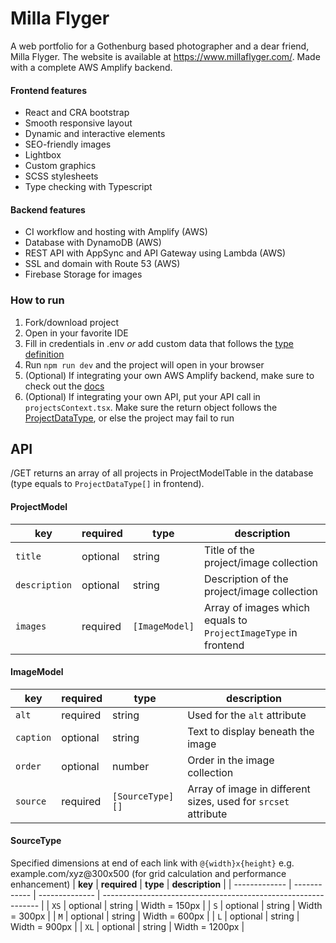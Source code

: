 # Milla Flyger
A web portfolio for a Gothenburg based photographer and a dear friend, Milla Flyger. The website is available at <https://www.millaflyger.com/>.
Made with a complete AWS Amplify backend.

#### Frontend features
- React and CRA bootstrap
- Smooth responsive layout
- Dynamic and interactive elements
- SEO-friendly images
- Lightbox
- Custom graphics
- SCSS stylesheets
- Type checking with Typescript

#### Backend features
- CI workflow and hosting with Amplify (AWS)
- Database with DynamoDB (AWS)
- REST API with AppSync and API Gateway using Lambda (AWS)
- SSL and domain with Route 53 (AWS)
- Firebase Storage for images

### How to run
1. Fork/download project
2. Open in your favorite IDE
3. Fill in credentials in .env *or* add custom data that follows the [type definition](#projectmodel)
3. Run `npm run dev` and the project will open in your browser
4. (Optional) If integrating your own AWS Amplify backend, make sure to check out the [docs](https://docs.amplify.aws/cli/teams/shared#sharing-projects-within-the-team)
5. (Optional) If integrating your own API, put your API call in `projectsContext.tsx`. Make sure the return object follows the [ProjectDataType](#api), or else the project may fail to run

## API
/GET returns an array of all projects in ProjectModelTable in the database (type equals to `ProjectDataType[]` in frontend).

#### ProjectModel
| **key**       | **required** | **type**       | **description**                                                |
| ------------- | ------------ | -------------- | -------------------------------------------------------------- |
| `title`       | optional     | string         | Title of the project/image collection                          |
| `description` | optional     | string         | Description of the project/image collection                    |
| `images`      | required     | `[ImageModel]` | Array of images which equals to `ProjectImageType` in frontend |

#### ImageModel
| **key**       | **required** | **type**         | **description**                                                |
| ------------- | ------------ | ---------------- | -------------------------------------------------------------- |
| `alt`         | required     | string           | Used for the `alt` attribute                                   |
| `caption`     | optional     | string           | Text to display beneath the image                              |
| `order`       | optional     | number           | Order in the image collection                                  |
| `source`      | required     | `[SourceType][]` | Array of image in different sizes, used for `srcset` attribute |

#### SourceType
Specified dimensions at end of each link with `@{width}x{height}` e.g. example.com/xyz@300x500 (for grid calculation and performance enhancement)
| **key**       | **required** | **type**       | **description**                                                |
| ------------- | ------------ | -------------- | -------------------------------------------------------------- |
| `XS`          | optional     | string         | Width = 150px                                                  |
| `S`           | optional     | string         | Width = 300px                                                  |
| `M`           | optional     | string         | Width = 600px                                                  |
| `L`           | optional     | string         | Width = 900px                                                  |
| `XL`          | optional     | string         | Width = 1200px                                                 |
